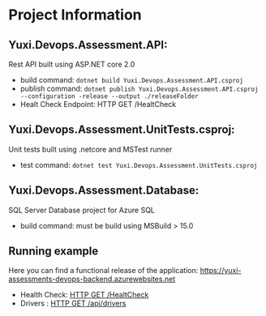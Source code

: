 # Project Information


## Yuxi.Devops.Assessment.API: 
Rest API built using ASP.NET core 2.0 
  * build command: ```dotnet build Yuxi.Devops.Assessment.API.csproj```
  * publish command: ```dotnet publish Yuxi.Devops.Assessment.API.csproj --configuration -release --output ./releaseFolder```
  * Healt Check Endpoint: HTTP GET /HealtCheck 
  
## Yuxi.Devops.Assessment.UnitTests.csproj: 
Unit tests built using .netcore and MSTest runner
  * test command: ```dotnet test Yuxi.Devops.Assessment.UnitTests.csproj```
  
## Yuxi.Devops.Assessment.Database: 
SQL Server Database project for Azure SQL
  * build command: must be build using MSBuild > 15.0 
  
## Running example 
Here you can find a functional release of the application: https://yuxi-assessments-devops-backend.azurewebsites.net
  * Health Check:  [HTTP GET /HealtCheck ](https://yuxi-assessments-devops-backend.azurewebsites.net/HealthCheck)
  * Drivers : [HTTP GET /api/drivers](https://yuxi-assessments-devops-backend.azurewebsites.net/api/drivers) 


